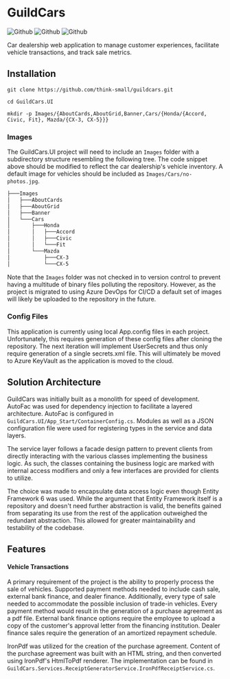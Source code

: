 # GuildCars
![Github](https://img.shields.io/github/last-commit/think-small/guildcars?color=blue)
![Github](https://img.shields.io/github/repo-size/think-small/guildcars)
![Github](https://img.shields.io/badge/.NET-4.7.2-blue)

Car dealership web application to manage customer experiences, facilitate vehicle transactions, and track sale metrics.

## Installation
```
git clone https://github.com/think-small/guildcars.git

cd GuildCars.UI

mkdir -p Images/{AboutCards,AboutGrid,Banner,Cars/{Honda/{Accord, Civic, Fit}, Mazda/{CX-3, CX-5}}}
```
### Images
The GuildCars.UI project will need to include an ```Images``` folder with a subdirectory structure resembling the following tree. The code snippet above should be modified to reflect the car dealership's vehicle inventory. A default image for vehicles should be included as ```Images/Cars/no-photos.jpg```.
```bash
├───Images
│   ├───AboutCards
│   ├───AboutGrid
│   ├───Banner
│   └───Cars
│       ├───Honda
│       │   ├───Accord
│       │   ├───Civic
│       │   └───Fit
│       └───Mazda
│           ├───CX-3
│           └───CX-5
```
Note that the ```Images``` folder was not checked in to version control to prevent having a multitude of binary files polluting the repository. However, as the project is
migrated to using Azure DevOps for CI/CD a default set of images will likely be uploaded to the repository in the future.

### Config Files
This application is currently using local App.config files in each project.  Unfortunately, this requires generation of these config files after cloning the repository. The next iteration will implement UserSecrets and thus only require generation of a single secrets.xml file. This will ultimately be moved to Azure KeyVault as the application is moved to the cloud.

## Solution Architecture
GuildCars was initially built as a monolith for speed of development.  AutoFac was used for dependency injection to facilitate a layered architecture. AutoFac is configured in ```GuildCars.UI/App_Start/ContainerConfig.cs```.
Modules as well as a JSON configuration file were used for registering types in the service and data layers.

The service layer follows a facade design pattern to prevent clients from directly interacting with the various classes implementing the business logic. As such, the classes
containing the business logic are marked with internal access modifiers and only a few interfaces are provided for clients to utilize.

The choice was made to encapsulate data access logic even though Entity Framework 6 was used. While the argument that Entity Framework itself is a repository and doesn't need further abstraction is valid, the benefits gained from separating its use from the rest of the application outweighed the redundant abstraction.  This allowed for greater maintainability and testability of the codebase.

## Features
#### Vehicle Transactions
A primary requirement of the project is the ability to properly process the sale of vehicles. Supported payment methods needed to include cash sale, external bank finance, and dealer finance. Additionally, every type of sale needed to accommodate the possible inclusion of trade-in vehicles.  Every payment method would result in the generation of a purchase agreement as a pdf file. External bank finance options require the employee to upload a copy of the customer's approval letter from the financing institution. Dealer finance sales require the generation of an amortized repayment schedule.

IronPdf was utilized for the creation of the purchase agreement. Content of the purchase agreement was built with an HTML string, and then converted using IronPdf's HtmlToPdf renderer. The implementation can be found in ```GuildCars.Services.ReceiptGeneratorService.IronPdfReceiptService.cs```.
